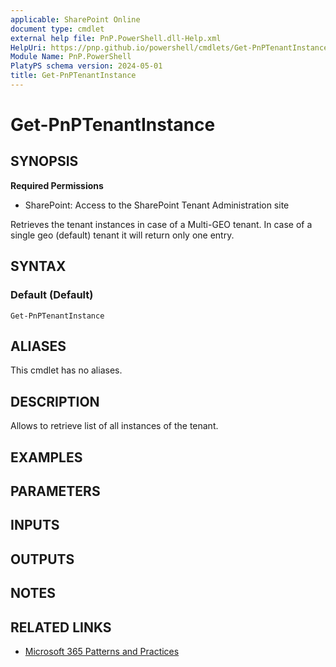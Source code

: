 ```yaml
---
applicable: SharePoint Online
document type: cmdlet
external help file: PnP.PowerShell.dll-Help.xml
HelpUri: https://pnp.github.io/powershell/cmdlets/Get-PnPTenantInstance.html
Module Name: PnP.PowerShell
PlatyPS schema version: 2024-05-01
title: Get-PnPTenantInstance
---
```


# Get-PnPTenantInstance

## SYNOPSIS

**Required Permissions**

* SharePoint: Access to the SharePoint Tenant Administration site

Retrieves the tenant instances in case of a Multi-GEO tenant. In case of a single geo (default) tenant it will return only one entry.

## SYNTAX

### Default (Default)

```
Get-PnPTenantInstance
```

## ALIASES

This cmdlet has no aliases.

## DESCRIPTION

Allows to retrieve list of all instances of the tenant.

## EXAMPLES

## PARAMETERS

## INPUTS

## OUTPUTS

## NOTES

## RELATED LINKS

- [Microsoft 365 Patterns and Practices](https://aka.ms/m365pnp)
